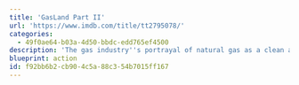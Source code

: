 ```yaml
---
title: 'GasLand Part II'
url: 'https://www.imdb.com/title/tt2795078/'
categories:
  - 49f0ae64-b03a-4d50-bbdc-edd765ef4500
description: 'The gas industry''s portrayal of natural gas as a clean and safe alternative to oil is a myth, and that fracked wells inevitably leak over time, contaminating water and air, hurting families, and endangering the earth''s climate with the potent greenhouse gas methane.'
blueprint: action
id: f92bb6b2-cb90-4c5a-88c3-54b7015ff167
---
```

